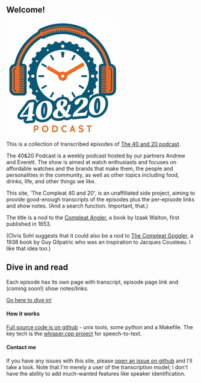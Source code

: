## Welcome!

![Logo](img/logo.jpg "40 and 20 podcast logo")

This is a collection of transcribed episodes of [The 40 and 20 podcast](https://watchclicker.com/4020-the-watch-clicker-podcast/). 

The 40&20 Podcast is a weekly podcast hosted by our partners Andrew and Everett. 
The show is aimed at watch enthusiasts and focuses on affordable watches and the brands 
that make them, the people and personalities in the community, as well as other topics 
including food, drinks, life, and other things we like. 

This site, 'The Compleat 40 and 20', is an unaffiliated side project, aiming to provide good-enough transcripts of the episodes plus the per-episode
links and show notes. (And a search function. Important, that.)

The title is a nod to the [Compleat Angler](https://en.wikipedia.org/wiki/The_Compleat_Angler), a book by Izaak Walton, first published in 1653.

(Chris Sohl suggests that it could also be a nod to [The Compleat Goggler](https://www.britannica.com/topic/The-Compleat-Goggler), 
a 1938 book by Guy Gilpatric who was an inspiration to Jacques Cousteau. I like that idea too.)

## Dive in and read

Each episode has its own page with transcript, episode page link and (coming soon!) show notes/links.

[Go here to dive in!](episodes.md)

#### How it works

[Full source code is on github](https://github.com/phubbard/tgn-whisperer) - unix tools, some python and a Makefile. The 
key tech is the [whisper.cpp project](https://github.com/ggerganov/whisper.cpp) for speech-to-text.

#### Contact me

If you have any issues with this site, please [open an issue on github](https://github.com/phubbard/tgn-whisperer/issues) and
I'll take a look. Note that I'm merely a user of the transcription model; I don't have the ability to add 
much-wanted features like speaker identification.